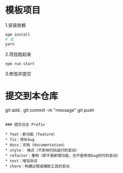 # 模板项目

1.安装依赖

``` bash
npm install
# 或
yarn
```


2.项目跑起来

``` bash
npm run start
```

3.修改并提交

# 提交到本仓库
git add .
git commit -m "message"
git push
```

### 提交日志 Prefix

* feat：新功能（feature）
* fix：修补bug
* docs：文档（documentation）
* style： 格式（不影响代码运行的变动）
* refactor：重构（即不是新增功能，也不是修改bug的代码变动）
* test：增加测试
* chore：构建过程或辅助工具的变动
